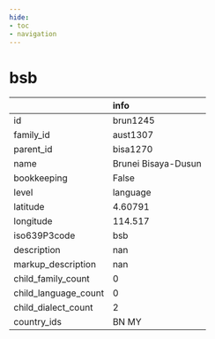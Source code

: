 ```yaml
---
hide:
- toc
- navigation
---
```

# bsb
|                      | info                |
|:---------------------|:--------------------|
| id                   | brun1245            |
| family_id            | aust1307            |
| parent_id            | bisa1270            |
| name                 | Brunei Bisaya-Dusun |
| bookkeeping          | False               |
| level                | language            |
| latitude             | 4.60791             |
| longitude            | 114.517             |
| iso639P3code         | bsb                 |
| description          | nan                 |
| markup_description   | nan                 |
| child_family_count   | 0                   |
| child_language_count | 0                   |
| child_dialect_count  | 2                   |
| country_ids          | BN MY               |
